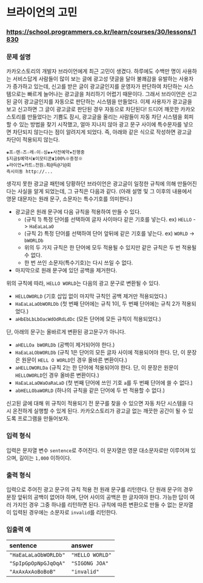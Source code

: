 # 브라이언의 고민

### https://school.programmers.co.kr/learn/courses/30/lessons/1830

### 문제 설명

카카오스토리의 개발자 브라이언에게 최근 고민이 생겼다. 하루에도 수백만 명이 사용하는 서비스답게 사람들이 많이 보는 글에 광고성 댓글을 달아 불쾌감을 유발하는 사용자가 증가하고 있는데, 신고를 받은 글이 광고글인지를 운영자가 판단하여 차단하는 시스템으로는 빠르게 늘어나는 광고글을 처리하기 어렵기 때문이다. 그래서 브라이언은 신고된 글이 광고글인지를 자동으로 판단하는 시스템을 만들었다. 이제 사용자가 광고글을 보고 신고하면 그 글이 광고글로 판단된 경우 자동으로 차단된다! 드디어 깨끗한 카카오스토리를 만들었다는 기쁨도 잠시, 광고글을 올리는 사람들이 자동 차단 시스템을 회피할 수 있는 방법을 찾기 시작했고, 얼마 지나지 않아 광고 문구 사이에 특수문자를 넣으면 차단되지 않는다는 점이 알려지게 되었다. 즉, 아래와 같은 식으로 작성하면 광고글 차단이 적용되지 않는다.

```
♚프☆렌☆즈☆레☆이☆싱♚★사전예약★진행중
$지금$예약시♜이모티콘♜100%※증정※
★라이언★카트♨전원♨획@득@기@회
즉시이동 http://...
```

생각지 못한 광고글 패턴에 당황하던 브라이언은 광고글이 일정한 규칙에 의해 만들어진다는 사실을 알게 되었는데, 그 규칙은 다음과 같다.
(아래 설명 및 그 이후의 내용에서 영문 대문자는 원래 문구, 소문자는 특수기호를 의미한다.)

-   광고글은 원래 문구에 다음 규칙을 적용하여 만들 수 있다.
    -   (규칙 1) 특정 단어를 선택하여 글자 사이마다 같은 기호를 넣는다. ex) `HELLO` -> `HaEaLaLaO`
    -   (규칙 2) 특정 단어를 선택하여 단어 앞뒤에 같은 기호를 넣는다. ex) `WORLD` -> `bWORLDb`
    -   위의 두 가지 규칙은 한 단어에 모두 적용될 수 있지만 같은 규칙은 두 번 적용될 수 없다.
    -   한 번 쓰인 소문자(특수기호)는 다시 쓰일 수 없다.
-   마지막으로 원래 문구에 있던 공백을 제거한다.

위의 규칙에 따라, `HELLO WORLD`는 다음의 광고 문구로 변환될 수 있다.

-   `HELLOWORLD` (기호 삽입 없이 마지막 규칙인 공백 제거만 적용되었다.)
-   `HaEaLaLaObWORLDb` (첫 번째 단어에는 규칙 1이, 두 번째 단어에는 규칙 2가 적용되었다.)
-   `aHbEbLbLbOacWdOdRdLdDc` (모든 단어에 모든 규칙이 적용되었다.)

단, 아래의 문구는 올바르게 변환된 광고문구가 아니다.

-   `aHELLOa bWORLDb` (공백이 제거되어야 한다.)
-   `HaEaLaLObWORLDb` (규칙 1은 단어의 모든 글자 사이에 적용되어야 한다. 단, 이 문장은 원문이 `HELL O WORLD`인 경우 올바른 변환이다.)
-   `aHELLOWORLDa` (규칙 2는 한 단어에 적용되어야 한다. 단, 이 문장은 원문이 `HELLOWORLD`인 경우 올바른 변환이다.)
-   `HaEaLaLaOWaOaRaLaD` (첫 번째 단어에 쓰인 기호 `a`를 두 번째 단어에 쓸 수 없다.)
-   `abHELLObaWORLD` (하나의 규칙을 같은 단어에 두 번 적용할 수 없다.)

신고된 글에 대해 위 규칙이 적용되기 전 문구를 찾을 수 있으면 자동 차단 시스템을 다시 온전하게 실행할 수 있게 된다. 카카오스토리가 광고글 없는 깨끗한 공간이 될 수 있도록 프로그램을 만들어보자.

### 입력 형식

입력은 문자열 변수 `sentence`로 주어진다. 이 문자열은 영문 대소문자로만 이루어져 있으며, 길이는 `1,000` 이하이다.

### 출력 형식

입력으로 주어진 광고 문구의 규칙 적용 전 원래 문구를 리턴한다. 단 원래 문구의 경우 문장 앞뒤의 공백이 없어야 하며, 단어 사이의 공백은 한 글자여야 한다. 가능한 답이 여러 가지인 경우 그중 하나를 리턴하면 된다. 규칙에 따른 변환으로 만들 수 없는 문자열이 입력된 경우에는 소문자로 `invalid`를 리턴한다.

### 입출력 예

| sentence             | answer          |
| :------------------- | :-------------- |
| `"HaEaLaLaObWORLDb"` | `"HELLO WORLD"` |
| `"SpIpGpOpNpGJqOqA"` | `"SIGONG JOA"`  |
| `"AxAxAxAoBoBoB"`    | `"invalid"`     |
